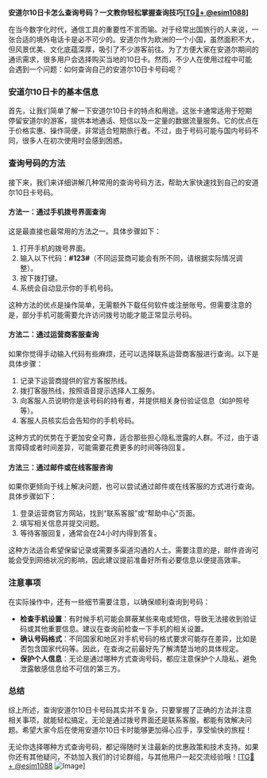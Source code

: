**安道尔10日卡怎么查询号码？一文教你轻松掌握查询技巧[[TG💪+ @esim1088](https://t.me/s/esim1088)]**

在当今数字化时代，通信工具的重要性不言而喻。对于经常出国旅行的人来说，一张合适的境外电话卡是必不可少的。安道尔作为欧洲的一个小国，虽然面积不大，但风景优美、文化底蕴深厚，吸引了不少游客前往。为了方便大家在安道尔期间的通讯需求，很多用户会选择购买当地的10日卡。然而，不少人在使用过程中可能会遇到一个问题：如何查询自己的安道尔10日卡号码呢？

### 安道尔10日卡的基本信息

首先，让我们简单了解一下安道尔10日卡的特点和用途。这张卡通常适用于短期停留安道尔的游客，提供本地通话、短信以及一定量的数据流量服务。它的优点在于价格实惠、操作简便，非常适合短期旅行者。不过，由于号码可能与国内号码不同，很多人在初次使用时会感到困惑。

### 查询号码的方法

接下来，我们来详细讲解几种常用的查询号码方法，帮助大家快速找到自己的安道尔10日卡号码。

#### 方法一：通过手机拨号界面查询

这是最直接也最常用的方法之一。具体步骤如下：

1. 打开手机的拨号界面。
2. 输入以下代码：**#123#**（不同运营商可能会有所不同，请根据实际情况调整）。
3. 按下拨打键。
4. 系统会自动显示你的手机号码。

这种方法的优点是操作简单，无需额外下载任何软件或注册账号。但需要注意的是，部分手机可能需要允许访问拨号功能才能正常显示号码。

#### 方法二：通过运营商客服查询

如果你觉得手动输入代码有些麻烦，还可以选择联系运营商客服进行查询。以下是具体步骤：

1. 记录下运营商提供的官方客服热线。
2. 拨打客服热线，按照语音提示选择人工服务。
3. 向客服人员说明你是该号码的持有者，并提供相关身份验证信息（如护照号等）。
4. 客服人员核实后会告知你的手机号码。

这种方式的优势在于更加安全可靠，适合那些担心隐私泄露的人群。不过，由于语言障碍或者时间差异，可能需要花费更多的时间等待回复。

#### 方法三：通过邮件或在线客服咨询

如果你更倾向于线上解决问题，也可以尝试通过邮件或在线客服的方式进行查询。具体步骤如下：

1. 登录运营商官方网站，找到“联系客服”或“帮助中心”页面。
2. 填写相关信息并提交问题。
3. 等待客服回复，通常会在24小时内得到答复。

这种方法适合希望保留记录或需要多渠道沟通的人士。需要注意的是，邮件咨询可能会受到网络状况的影响，因此建议提前准备好所有必要信息以便提高效率。

### 注意事项

在实际操作中，还有一些细节需要注意，以确保顺利查询到号码：

- **检查手机设置**：有时候手机可能会屏蔽某些来电或短信，导致无法接收到验证码或其他重要信息。建议在查询前检查一下手机的相关设置。
- **确认号码格式**：不同国家和地区对手机号码的格式要求可能存在差异，比如是否包含国家代码等。因此，在查询之前最好先了解清楚当地的具体规定。
- **保护个人信息**：无论是通过哪种方式查询号码，都应注意保护个人隐私，避免泄露敏感信息给不可信的第三方。

### 总结

综上所述，查询安道尔10日卡号码其实并不复杂，只要掌握了正确的方法并注意相关事项，就能轻松搞定。无论是通过拨号界面还是联系客服，都能有效解决问题。希望大家今后在使用安道尔10日卡时能够更加得心应手，享受愉快的旅程！

无论你选择哪种方式查询号码，都记得随时关注最新的优惠政策和技术支持。如果你还有其他疑问，不妨加入我们的讨论群组，与其他用户一起交流经验哦！[[TG💪+ @esim1088](https://t.me/s/esim1088) ![Image](https://i.postimg.cc/4NQfJmqS/Snipaste-2025-05-13-00-14-12.png)]